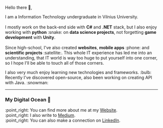 <p>Hello there 👋,</p>
<p>I am a Information Technology undergraduate in Vilnius University.<br><br>
 I mostly work on the back-end side with <b>C#</b> and <b>.NET</b> stack, but I also enjoy working with <b>python</b> :snake: on <b>data science projects</b>, not forgetting <b>game development</b> with <b>Unity</b>.<br><br>
 Since high-school, I've also created <b>websites</b>, <b>mobile apps</b> :phone: and <b>scientific projects</b> :satellite:. This whole IT experience has led me into an understanding, that IT world is way too huge to put yourself into one corner, so I hope I'll be able to touch all of those corners.
</p>

<p>I also very much enjoy learning new technologies and frameworks. :bulb:<br>
  Recently I've discovered open-source, also been working on creating API with Java. :snowman:
</p>

---

### My Digital Ocean 🌊
<p>:point_right: You can find more about me at my <a href="https://gsvedas.com/" target="_blank">Website</a>.<br>
:point_right: I also write to <a href="https://medium.com/@svedas" target="_blank">Medium</a>.<br>
:point_right: You can also make a connection on <a href="https://www.linkedin.com/in/gintautas-svedas/" target="_blank">LinkedIn</a>.
</p>
